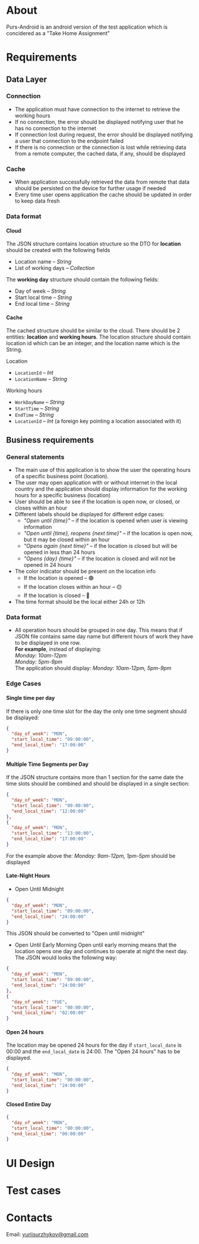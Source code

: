 # About

Purs-Android is an android version of the test application which is concidered as a "Take Home Assignment"

# Requirements
## Data Layer

### Connection
- The application must have connection to the internet to retrieve the working hours
- If no connection, the error should be displayed notifying user that he has no connection to the internet
- If connection lost during request, the error should be displayed notifying a user that connection to the endpoint failed
- If there is no connection or the connection is lost while retrieving data from a remote computer, the cached data, if any, should be displayed

### Cache
- When application successfully retrieved the data from remote that data should be persisted on the device for further usage if needed
- Every time user opens application the cache should be updated in order to keep data fresh

### Data format
#### Cloud
The JSON structure contains location structure so the DTO for **location** should be created with the following fields
- Location name – _String_
- List of working days – _Collection_

The **working day** structure should contain the following fields:
- Day of week – _String_
- Start local time – _String_
- End local time  – _String_

#### Cache
The cached structure should be similar to the cloud. There should be 2 entities: **location** and **working hours**. The location structure should contain location id which can be an integer, and the location name which is the String.

Location
- `LocationId` – _Int_
- `LocationName` – _String_

Working hours
- `WorkDayName` – _String_
- `StartTime` – _String_
- `EndTime` – _String_
- `LocationId` – _Int_ (a foreign key pointing  a location associated with it)

## Business requirements
### General statements
- The main use of this application is to show the user the operating hours of a specific business point (location).
- The user may open application with or without internet in the local country and the application should display information for the working hours for a specific business (location)
- User should be able to see if the location is open now, or closed, or closes within an hour
- Different labels should be displayed for different edge cases:
  - _"Open until {time}"_ – if the location is opened when user is viewing information
  - _"Open until {time}, reopens {next time}"_ – if the location is open now, but it may be closed within an hour
  - _"Opens again {next time}"_ – if the location is closed but will be opened in less than 24 hours
  - _"Opens {day} {time}"_ – if the location is closed and will not be opened in 24 hours
- The color indicator should be present on the location info
  - If the location is opened             – 🟢
  - If the location closes within an hour – 🟡
  - If the location is closed             – 🔴
- The time format should be the local either 24h or 12h

### Data format
- All operation hours should be grouped in one day. This means that if JSON file contains same day name but different hours of work they have to be displayed in one row.\
__For example__, instead of displaying:\
_Monday: 10am-12pm_\
_Monday: 5pm-9pm_\
The application should display:
_Monday: 10am-12pm, 5pm-9pm_
 
### Edge Cases
#### Single time per day
If there is only one time slot for the day the only one time segment should be displayed:
```json
{
  "day_of_week": "MON",
  "start_local_time": "09:00:00",
  "end_local_time": "17:00:00"
}
```
 
#### Multiple Time Segments per Day
If the JSON structure contains more than 1 section for the same date the time slots should be combined and should be displayed in a single section:
```json
{
  "day_of_week": "MON",
  "start_local_time": "09:00:00",
  "end_local_time": "12:00:00"
},
{
  "day_of_week": "MON",
  "start_local_time": "13:00:00",
  "end_local_time": "17:00:00"
}
```
For the example above the:
_Monday: 9am-12pm, 1pm-5pm_ should be displayed
 
#### Late-Night Hours
- Open Until Midnight
```json
{
  "day_of_week": "MON",
  "start_local_time": "09:00:00",
  "end_local_time": "24:00:00"
}
```
This JSON should be converted to "Open until midnight"
- Open Until Early Morning
Open until early morning means that the location opens one day and continues to operate at night the next day. The JSON would looks the following way:
```json
{
  "day_of_week": "MON",
  "start_local_time": "09:00:00",
  "end_local_time": "24:00:00"
},
{
  "day_of_week": "TUE",
  "start_local_time": "00:00:00",
  "end_local_time": "02:00:00"
}
```
 
#### Open 24 hours
The location may be opened 24 hours for the day if `start_local_date` is 00:00 and the `end_local_date` is 24:00. The "Open 24 hours" has to be displayed.
```json
{
  "day_of_week": "MON",
  "start_local_time": "00:00:00",
  "end_local_time": "24:00:00"
}
```
 
#### Closed Entire Day
```json
{
  "day_of_week": "MON",
  "start_local_time": "00:00:00",
  "end_local_time": "00:00:00"
}
```

# UI Design

# Test cases

# Contacts
Email: yuriisurzhykov@gmail.com
